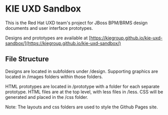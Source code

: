 # KIE UXD Sandbox
This is the Red Hat UXD team's project for JBoss BPM/BRMS design documents and user interface prototypes.

Designs and prototypes are available at [https://kiegroup.github.io/kie-uxd-sandbox/](https://kiegroup.github.io/kie-uxd-sandbox/)

## File Structure
Designs are located in subfolders under /design. Supporting graphics are located in /images folders within those folders.

HTML prototypes are located in /prototype with a folder for each separate prototype. HTML files are at the top level, with less files in /less. CSS will be generated and placed in the /css folder.

Note: The layouts and css folders are used to style the Github Pages site.
